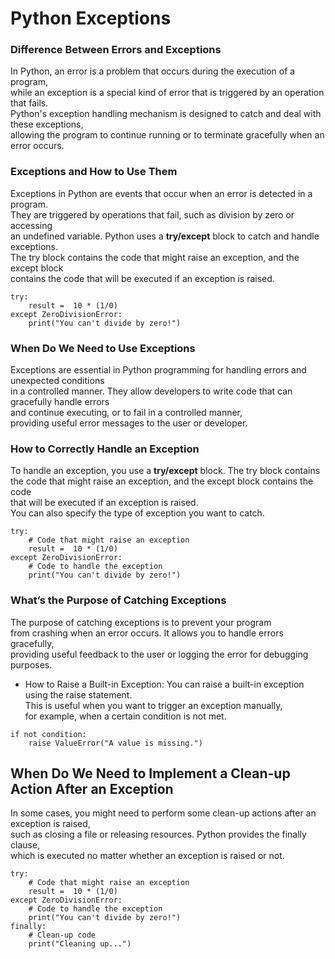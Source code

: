 # Python Exceptions 

### Difference Between Errors and Exceptions

In Python, an error is a problem that occurs during the execution of a program,\
while an exception is a special kind of error that is triggered by an operation that fails.\
Python's exception handling mechanism is designed to catch and deal with these exceptions,\
allowing the program to continue running or to terminate gracefully when an error occurs.

### Exceptions and How to Use Them

Exceptions in Python are events that occur when an error is detected in a program.\
They are triggered by operations that fail, such as division by zero or accessing\
an undefined variable. Python uses a **try/except** block to catch and handle exceptions.\
The try block contains the code that might raise an exception, and the except block\
contains the code that will be executed if an exception is raised.
```
try:
    result =  10 * (1/0)
except ZeroDivisionError:
    print("You can't divide by zero!")
```

### When Do We Need to Use Exceptions

Exceptions are essential in Python programming for handling errors and unexpected conditions\
in a controlled manner. They allow developers to write code that can gracefully handle errors\
and continue executing, or to fail in a controlled manner,\
providing useful error messages to the user or developer.

### How to Correctly Handle an Exception

To handle an exception, you use a **try/except** block. The try block contains\
the code that might raise an exception, and the except block contains the code\
that will be executed if an exception is raised.\
You can also specify the type of exception you want to catch.
```
try:
    # Code that might raise an exception
    result =  10 * (1/0)
except ZeroDivisionError:
    # Code to handle the exception
    print("You can't divide by zero!")
```

### What’s the Purpose of Catching Exceptions

The purpose of catching exceptions is to prevent your program\
from crashing when an error occurs. It allows you to handle errors gracefully,\
providing useful feedback to the user or logging the error for debugging purposes.

- How to Raise a Built-in Exception:
You can raise a built-in exception using the raise statement.\
This is useful when you want to trigger an exception manually,\
for example, when a certain condition is not met.
```
if not condition:
    raise ValueError("A value is missing.")
```

## When Do We Need to Implement a Clean-up Action After an Exception

In some cases, you might need to perform some clean-up actions after an exception is raised,\
such as closing a file or releasing resources. Python provides the finally clause,\
which is executed no matter whether an exception is raised or not.
```
try:
    # Code that might raise an exception
    result =  10 * (1/0)
except ZeroDivisionError:
    # Code to handle the exception
    print("You can't divide by zero!")
finally:
    # Clean-up code
    print("Cleaning up...")
```
